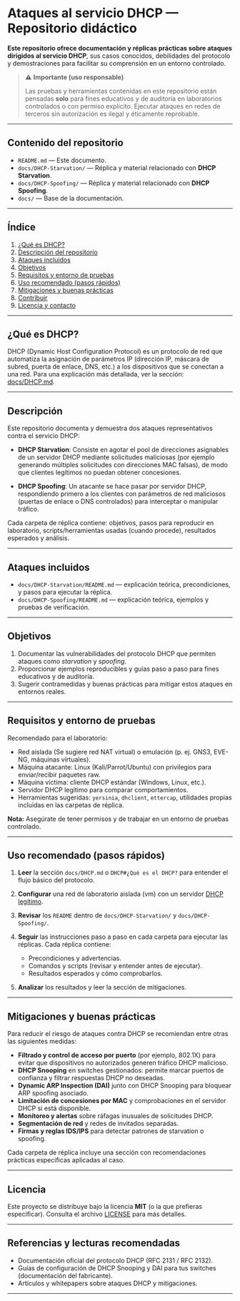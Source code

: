# Ataques al servicio DHCP — Repositorio didáctico

**Este repositorio ofrece documentación y réplicas prácticas sobre ataques dirigidos al servicio DHCP**, sus casos conocidos, debilidades del protocolo y demostraciones para facilitar su comprensión en un entorno controlado.

> ⚠️ **Importante (uso responsable)**
>
> Las pruebas y herramientas contenidas en este repositorio están pensadas **solo** para fines educativos y de auditoría en laboratorios controlados o con permiso explícito. Ejecutar ataques en redes de terceros sin autorización es ilegal y éticamente reprobable.

---

## Contenido del repositorio

* `README.md` — Este documento.
* `docs/DHCP-Starvation/` — Réplica y material relacionado con **DHCP Starvation**.
* `docs/DHCP-Spoofing/` — Réplica y material relacionado con **DHCP Spoofing**.
* `docs/` — Base de la documentación.

---

## Índice

1. [¿Qué es DHCP?](#qué-es-dhcp)
2. [Descripción del repositorio](#descripción)
3. [Ataques incluidos](#ataques-incluidos)
4. [Objetivos](#objetivos)
5. [Requisitos y entorno de pruebas](#requisitos-y-entorno-de-pruebas)
6. [Uso recomendado (pasos rápidos)](#uso-recomendado-pasos-rápidos)
7. [Mitigaciones y buenas prácticas](#mitigaciones-y-buenas-prácticas)
8. [Contribuir](#contribuir)
9. [Licencia y contacto](#licencia)

---

## ¿Qué es DHCP?

DHCP (Dynamic Host Configuration Protocol) es un protocolo de red que automatiza la asignación de parámetros IP (dirección IP, máscara de subred, puerta de enlace, DNS, etc.) a los dispositivos que se conectan a una red. Para una explicación más detallada, ver la sección: [docs/DHCP.md](docs/dhcp.md).

---

## Descripción

Este repositorio documenta y demuestra dos ataques representativos contra el servicio DHCP:

* **DHCP Starvation**: Consiste en agotar el pool de direcciones asignables de un servidor DHCP mediante solicitudes maliciosas (por ejemplo generando múltiples solicitudes con direcciones MAC falsas), de modo que clientes legítimos no puedan obtener concesiones.

* **DHCP Spoofing**: Un atacante se hace pasar por servidor DHCP, respondiendo primero a los clientes con parámetros de red maliciosos (puertas de enlace o DNS controlados) para interceptar o manipular tráfico.

Cada carpeta de réplica contiene: objetivos, pasos para reproducir en laboratorio, scripts/herramientas usadas (cuando procede), resultados esperados y análisis.

---

## Ataques incluidos

* `docs/DHCP-Starvation/README.md` — explicación teórica, precondiciones, y pasos para ejecutar la réplica.
* `docs/DHCP-Spoofing/README.md` — explicación teórica, ejemplos y pruebas de verificación.

---

## Objetivos

1. Documentar las vulnerabilidades del protocolo DHCP que permiten ataques como *starvation* y *spoofing*.
2. Proporcionar ejemplos reproducibles y guías paso a paso para fines educativos y de auditoría.
3. Sugerir contramedidas y buenas prácticas para mitigar estos ataques en entornos reales.

---

## Requisitos y entorno de pruebas

Recomendado para el laboratorio:

* Red aislada (Se sugiere red NAT virtual) o emulación (p. ej. GNS3, EVE-NG, máquinas virtuales).
* Máquina atacante: Linux (Kali/Parrot/Ubuntu) con privilegios para enviar/recibir paquetes raw.
* Máquina víctima: cliente DHCP estándar (Windows, Linux, etc.).
* Servidor DHCP legítimo para comparar comportamientos.
* Herramientas sugeridas: `yersinia`, `dhclient`, `ettercap`, utilidades propias incluidas en las carpetas de réplica.

**Nota:** Asegúrate de tener permisos y de trabajar en un entorno de pruebas controlado.

---

## Uso recomendado (pasos rápidos)

1. **Leer** la sección `docs/DHCP.md` o `DHCP#¿Qué es el DHCP?` para entender el flujo básico del protocolo.
2. **Configurar** una red de laboratorio aislada (vm) con un servidor [DHCP legítimo](docs/preparacion-entorno.md).
3. **Revisar** los `README` dentro de `docs/DHCP-Starvation/` y `docs/DHCP-Spoofing/`.
4. **Seguir** las instrucciones paso a paso en cada carpeta para ejecutar las réplicas. Cada réplica contiene:

   * Precondiciones y advertencias.
   * Comandos y scripts (revisar y entender antes de ejecutar).
   * Resultados esperados y cómo comprobarlos.
5. **Analizar** los resultados y leer la sección de mitigaciones.

---

## Mitigaciones y buenas prácticas

Para reducir el riesgo de ataques contra DHCP se recomiendan entre otras las siguientes medidas:

* **Filtrado y control de acceso por puerto** (por ejemplo, 802.1X) para evitar que dispositivos no autorizados generen tráfico DHCP malicioso.
* **DHCP Snooping** en switches gestionados: permite marcar puertos de confianza y filtrar respuestas DHCP no deseadas.
* **Dynamic ARP Inspection (DAI)** junto con DHCP Snooping para bloquear ARP spoofing asociado.
* **Limitación de concesiones por MAC** y comprobaciones en el servidor DHCP si está disponible.
* **Monitoreo y alertas** sobre ráfagas inusuales de solicitudes DHCP.
* **Segmentación de red** y redes de invitados separadas.
* **Firmas y reglas IDS/IPS** para detectar patrones de starvation o spoofing.

Cada carpeta de réplica incluye una sección con recomendaciones prácticas específicas aplicadas al caso.

---

## Licencia

Este proyecto se distribuye bajo la licencia **MIT** (o la que prefieras especificar). Consulta el archivo [LICENSE](license.md) para más detalles.

---

## Referencias y lecturas recomendadas

* Documentación oficial del protocolo DHCP (RFC 2131 / RFC 2132).
* Guías de configuración de DHCP Snooping y DAI para tus switches (documentación del fabricante).
* Artículos y whitepapers sobre ataques DHCP y mitigaciones.

---
